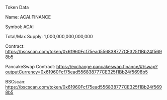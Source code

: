 Token Data

Name: ACAI.FINANCE

Symbol: ACAI

Total/Max Supply: 1,000,000,000,000,000


Contract: https://bscscan.com/token/0x61960Fcf75ead556838777CE325f1Bb24f5698b5

PancakeSwap Contract: https://exchange.pancakeswap.finance/#/swap?outputCurrency=0x61960Fcf75ead556838777CE325f1Bb24f5698b5

BSCscan: https://bscscan.com/token/0x61960Fcf75ead556838777CE325f1Bb24f5698b5

